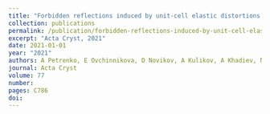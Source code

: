 ```yaml
---
title: "Forbidden reflections induced by unit-cell elastic distortions in paratellurite crystals"
collection: publications
permalink: /publication/forbidden-reflections-induced-by-unit-cell-elastic-distortio/
excerpt: "Acta Cryst, 2021"
date: 2021-01-01
year: "2021"
authors: A Petrenko, E Ovchinnikova, D Novikov, A Kulikov, A Khadiev, N Marchenkov, M Zschornak, C Ludt, K Kozlovskaya, V Dmitrienko, others
journal: Acta Cryst
volume: 77
number: 
pages: C786
doi: 
---
```

